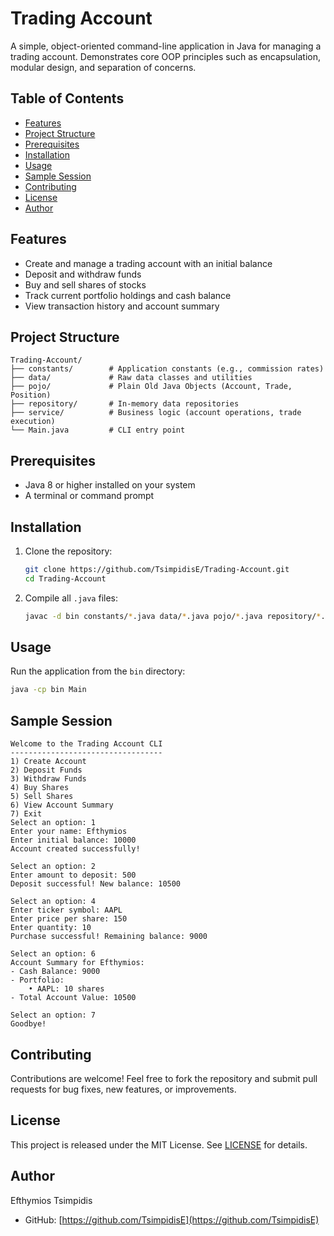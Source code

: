 # Trading Account

A simple, object-oriented command-line application in Java for managing a trading account. Demonstrates core OOP principles such as encapsulation, modular design, and separation of concerns.

## Table of Contents
- [Features](#features)
- [Project Structure](#project-structure)
- [Prerequisites](#prerequisites)
- [Installation](#installation)
- [Usage](#usage)
- [Sample Session](#sample-session)
- [Contributing](#contributing)
- [License](#license)
- [Author](#author)

## Features
- Create and manage a trading account with an initial balance
- Deposit and withdraw funds
- Buy and sell shares of stocks
- Track current portfolio holdings and cash balance
- View transaction history and account summary

## Project Structure
```
Trading-Account/
├── constants/        # Application constants (e.g., commission rates)
├── data/             # Raw data classes and utilities
├── pojo/             # Plain Old Java Objects (Account, Trade, Position)
├── repository/       # In-memory data repositories
├── service/          # Business logic (account operations, trade execution)
└── Main.java         # CLI entry point
```

## Prerequisites
- Java 8 or higher installed on your system
- A terminal or command prompt

## Installation
1. Clone the repository:
   ```bash
   git clone https://github.com/TsimpidisE/Trading-Account.git
   cd Trading-Account
   ```
2. Compile all `.java` files:
   ```bash
   javac -d bin constants/*.java data/*.java pojo/*.java repository/*.java service/*.java Main.java
   ```

## Usage
Run the application from the `bin` directory:
```bash
java -cp bin Main
```

## Sample Session
```text
Welcome to the Trading Account CLI
----------------------------------
1) Create Account
2) Deposit Funds
3) Withdraw Funds
4) Buy Shares
5) Sell Shares
6) View Account Summary
7) Exit
Select an option: 1
Enter your name: Efthymios
Enter initial balance: 10000
Account created successfully!

Select an option: 2
Enter amount to deposit: 500
Deposit successful! New balance: 10500

Select an option: 4
Enter ticker symbol: AAPL
Enter price per share: 150
Enter quantity: 10
Purchase successful! Remaining balance: 9000

Select an option: 6
Account Summary for Efthymios:
- Cash Balance: 9000
- Portfolio:
    • AAPL: 10 shares
- Total Account Value: 10500

Select an option: 7
Goodbye!
```

## Contributing
Contributions are welcome! Feel free to fork the repository and submit pull requests for bug fixes, new features, or improvements.

## License
This project is released under the MIT License. See [LICENSE](LICENSE) for details.

## Author
Efthymios Tsimpidis
- GitHub: [https://github.com/TsimpidisE](https://github.com/TsimpidisE)
